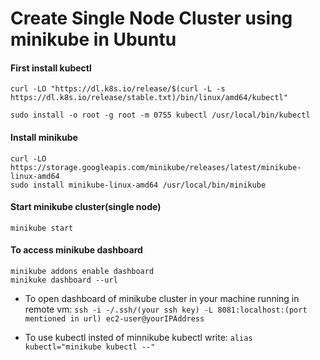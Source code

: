 # Create Single Node Cluster using minikube in Ubuntu

#### First install kubectl
```
curl -LO "https://dl.k8s.io/release/$(curl -L -s https://dl.k8s.io/release/stable.txt)/bin/linux/amd64/kubectl"

sudo install -o root -g root -m 0755 kubectl /usr/local/bin/kubectl
```
#### Install minikube
```
curl -LO https://storage.googleapis.com/minikube/releases/latest/minikube-linux-amd64
sudo install minikube-linux-amd64 /usr/local/bin/minikube
```
#### Start minikube cluster(single node)
```
minikube start
```
#### To access minikube dashboard
```
minikube addons enable dashboard
minikuke dashboard --url
```
* To open dashboard of minikube cluster in your machine running in remote vm: ` ssh -i -/.ssh/(your ssh key) -L 8081:localhost:(port mentioned in url) ec2-user@yourIPAddress `

* To use kubectl insted of minnikube kubectl write: `alias kubectl="minikube kubectl --" `
